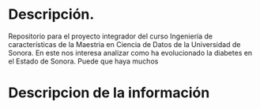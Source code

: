 # Descripción.
Repositorio para el proyecto integrador del curso Ingeniería de características de la Maestria en Ciencia de Datos de la Universidad de Sonora. En este nos interesa analizar como ha evolucionado la diabetes en el Estado de Sonora. Puede que haya muchos

# Descripcion de la información
